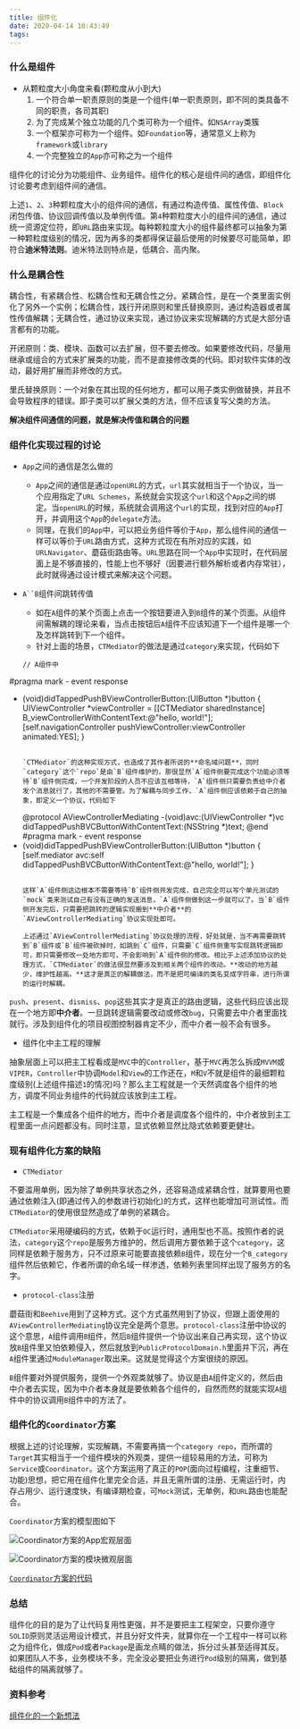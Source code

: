 ```yaml
---
title: 组件化
date: 2020-04-14 10:43:49
tags:
---
```


### 什么是组件

* 从颗粒度大小角度来看(颗粒度从小到大)
  1. 一个符合单一职责原则的类是一个组件(单一职责原则，即不同的类具备不同的职责，各司其职)
  2. 为了完成某个独立功能的几个类可称为一个组件。如`NSArray`类簇
  3. 一个框架亦可称为一个组件。如`Foundation`等，通常意义上称为`framework`或`library`
  4. 一个完整独立的`App`亦可称之为一个组件

组件化的讨论分为功能组件、业务组件。组件化的核心是组件间的通信，即组件化讨论要考虑到组件间的通信。

上述`1`、`2`、`3`种颗粒度大小的组件间的通信，有通过构造传值、属性传值、`Block`闭包传值、协议回调传值以及单例传值。第`4`种颗粒度大小的组件间的通信，通过统一资源定位符，即`URL`路由来实现。每种颗粒度大小的组件最终都可以抽象为第一种颗粒度级别的情况，因为再多的类都得保证最后使用的时候要尽可能简单，即符合**迪米特法则**。迪米特法则特点是，低耦合、高内聚。

### 什么是耦合性

耦合性，有紧耦合性、松耦合性和无耦合性之分。紧耦合性，是在一个类里面实例化了另外一个实例；松耦合性，践行开闭原则和里氏替换原则，通过构造器或者属性传值解耦；无耦合性，通过协议来实现，通过协议来实现解耦的方式是大部分语言都有的功能。

开闭原则：类、模块、函数可以去扩展，但不要去修改。如果要修改代码，尽量用继承或组合的方式来扩展类的功能，而不是直接修改类的代码。即对软件实体的改动，最好用扩展而非修改的方式。

里氏替换原则：一个对象在其出现的任何地方，都可以用子类实例做替换，并且不会导致程序的错误。即子类可以扩展父类的方法，但不应该复写父类的方法。

**解决组件间通信的问题，就是解决传值和耦合的问题**

### 组件化实现过程的讨论

* `App`之间的通信是怎么做的
  * `App`之间的通信是通过`openURL`的方式，`url`其实就相当于一个协议，当一个应用指定了`URL Schemes`，系统就会实现这个`url`和这个`App`之间的绑定。当`openURL`的时候，系统就会调用这个`url`的实现，找到对应的`App`打开，并调用这个`App`的`delegate`方法。
  * 同理，在我们的`App`中，可以把业务组件等价于`App`，那么组件间的通信一样可以等价于`URL`路由方式，这种方式现在有所对应的实践，如`URLNavigator`、蘑菇街路由等。`URL`思路在同一个`App`中实现时，在代码层面上是不够直接的，性能上也不够好（因要进行额外解析或者内存常驻），此时就得通过设计模式来解决这个问题。

* `A``B`组件间跳转传值
  * 如在`A`组件的某个页面上点击一个按钮要进入到`B`组件的某个页面。从组件间需解耦的理论来看，当点击按钮后`A`组件不应该知道下一个组件是哪一个及怎样跳转到下一个组件。
  * 针对上面的场景，`CTMediator`的做法是通过`category`来实现，代码如下
  
  ```
  // A组件中
#pragma mark - event response
- (void)didTappedPushBViewControllerButton:(UIButton *)button
{
    UIViewController *viewController = [[CTMediator sharedInstance] B_viewControllerWithContentText:@"hello, world!"];
    [self.navigationController pushViewController:viewController animated:YES];
}
  ```
  
  `CTMediator`的这种实现方式，也造成了其作者所说的**命名域问题**，同时`category`这个`repo`是由`B`组件维护的，那很显然`A`组件侧要完成这个功能必须等待`B`组件侧完成，一个开发阶段的人员不应该互相等待，`A`组件侧只需要负责给中介者发个消息就行了，其他的不需要管。为了解耦与同步工作，`A`组件侧应该依赖于自己的抽象，即定义一个协议，代码如下
  
  ```
  @protocol AViewControllerMediating 
-(void)avc:(UIViewController *)vc didTappedPushBVCButtonWithContentText:(NSString *)text;
@end
#pragma mark - event response
- (void)didTappedPushBViewControllerButton:(UIButton *)button
{
    [self.mediator avc:self didTappedPushBVCButtonWithContentText:@"hello, world!"];
}
  ```
  
  这样`A`组件侧这边根本不需要等待`B`组件侧开发完成，自己完全可以写个单元测试的`mock`类来测试自己有没有正确的发送消息，`A`组件侧做到这一步就可以了。当`B`组件侧开发完后，只需要把跳转的逻辑实现搬到**中介者**的`AViewControllerMediating`协议实现处即可。
  
  上述通过`AViewControllerMediating`协议处理的流程，好处就是，当不再需要跳转到`B`组件或`B`组件被砍掉时，如跳到`C`组件，只需要`C`组件侧重写实现跳转逻辑即可，即只需要修改一处地方即可，不会影响到`A`组件侧的修改。相比于上述添加协议的处理方式，`CTMediator`的做法很显然要涉及到相关两个组件的改动。**改动的地方越少，维护性越高。**这才是真正的解耦做法，而不是把可编译的类名变成字符串，进行所谓的运行时解耦。
  
`push`、`present`、`dismiss`、`pop`这些其实才是真正的路由逻辑，这些代码应该出现在一个地方即**中介者**。一旦跳转逻辑需要改动或修改`bug`，只需要去中介者里面找就行。涉及到组件化的项目视图控制器肯定不少，而中介者一般不会有很多。

* 组件化中主工程的理解

抽象层面上可以把主工程看成是`MVC`中的`Controller`，基于`MVC`再怎么拆成`MVVM`或`VIPER`，`Controller`中协调`Model`和`View`的工作还在，`M`和`V`不就是组件的最细颗粒度级别(上述组件描述`1`的情况)吗？那么主工程就是一个天然调度各个组件的地方，调度不同业务组件的代码就应该放到主工程。

主工程是一个集成各个组件的地方，而中介者是调度各个组件的，中介者放到主工程里面一点问题都没有。同时注意，显式依赖显然比隐式依赖要更健壮。

### 现有组件化方案的缺陷

* `CTMediator`

不要滥用单例，因为除了单例共享状态之外，还容易造成紧耦合性，就算要用也要通过依赖注入(即通过传入的参数进行初始化)的方式，这样也能增加可测试性。而`CTMediator`的使用很显然造成了单例的紧耦合。

`CTMediator`采用硬编码的方式，依赖于`OC`运行时，通用型也不高。按照作者的说法，`category`这个`repo`是服务方维护的，然后调用方要依赖于这个`category`，这同样是依赖于服务方，只不过原来可能要直接依赖`B`组件，现在分一个`B_category`组件然后依赖它，作者所谓的命名域一样渗透，依赖列表里同样出现了服务方的名字。

* `protocol-class`注册

蘑菇街和`Beehive`用到了这种方式。这个方式虽然用到了协议，但跟上面使用的`AViewControllerMediating`协议完全是两个意思。`protocol-class`注册中协议的这个意思，`A`组件调用`B`组件，然后`B`组件提供一个协议出来自己再实现，这个协议放`B`组件里又怕依赖侵入，然后就放到`PublicProtocolDomain.h`里面并下沉，再在`A`组件里通过`ModuleManager`取出来。这就是觉得这个方案很绕的原因。

`B`组件要对外提供服务，提供一个外观类就够了。协议是由`A`组件定义的，然后由中介者去实现，因为中介者本身就是要依赖各个组件的，自然而然的就能实现`A`组件中的协议调用`B`组件中的方法了。

### 组件化的`Coordinator`方案

根据上述的讨论理解，实现解耦，不需要再搞一个`category repo`，而所谓的`Target`其实相当于一个组件模块的外观类，提供一组较易用的方法，可称为`Service`或`Coordinator`。这个方案运用了真正的`POP`(面向过程编程，注重细节、功能)思想，把它用在组件化里完全合适，并且无需所谓的注册、无需运行时，内存占用少、运行速度快，有编译期检查，可`Mock`测试，无单例，和`URL`路由也能配合。

`Coordinator`方案的模型图如下

![Coordinator方案的App宏观层面](组件化/Coordinator方案的App宏观层面.jpg)

![Coordinator方案的模块微观层面](组件化/Coordinator方案的模块微观层面.jpg)

[`Coordinator`方案的代码](https://github.com/Bruce-pac/MainProject-MultiPod)

### 总结

组件化的目的是为了让代码复用性更强，并不是要把主工程架空，只要你遵守`SOLID`原则灵活运用设计模式，并且分好文件夹，就算你在一个工程中一样可以称之为组件化，做成`Pod`或者`Package`是画龙点睛的做法，拆分过头甚至适得其反。如果团队人不多，业务模块不多，完全没必要把业务进行`Pod`级别的隔离，做到基础组件的隔离就够了。

### 资料参考

[组件化的一个新想法](https://juejin.im/post/5e8d8ec5e51d4546dd2155c6#heading-4)